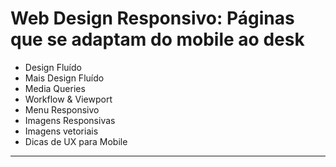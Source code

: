 Web Design Responsivo: Páginas que se adaptam do mobile ao desk
===============================================

- Design Fluído
- Mais Design Fluído
- Media Queries
- Workflow & Viewport
- Menu Responsivo
- Imagens Responsivas
- Imagens vetoriais
- Dicas de UX para Mobile

--------------------
 ![]()
